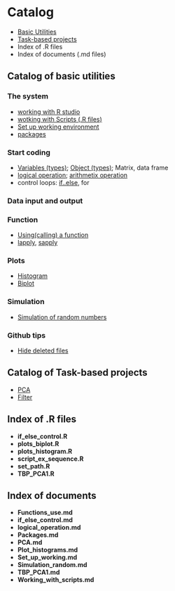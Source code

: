 # Catalog
* [Basic Utilities](https://github.com/weitingwlin/r-primers/tree/master/Documents#catalog-of-basic-utilities)
* [Task-based projects](https://github.com/weitingwlin/r-primers/tree/master/Documents#catalog-of-task-based-projects)
* Index of .R files
* Index of documents (.md files)

## Catalog of basic utilities
### The system
* [working with R studio](Working_with_Rstudio.md)
* [wotking with Scripts (.R files)](Working_with_scripts.md)
* [Set up working environment](Set_up_working.md)
* [packages](Packages.md)

### Start coding
* [Variables (types)](Data_variables1.md); [Object (types)](Data_variables2.md);  Matrix, data frame 
* [logical operation](logical_operation.md); [arithmetix operation](arithmetic_operation.md)
* control loops: [if..else](if_else_control.md), for 

### Data input and output

### Function
* [Using(calling) a function](Function_use.md)
* [lapply](), [sapply]()

### Plots
* [Histogram](Plot_histograms.md)
* [Biplot](Plot_biplots.md)

### Simulation
* [Simulation of random numbers](Simulation_random.md)

### Github tips
* [Hide deleted files](github_delete_file.md)

## Catalog of Task-based projects
* [PCA](PCA.md)
* [Filter](Filter.md)



## Index of .R files
* **if\_else\_control.R**
* **plots_biplot.R**
* **plots_histogram.R**
* **script\_ex\_sequence.R**
* **set\_path.R**
* **TBP\_PCA1.R**

## Index of documents
* **Functions_use.md**
* **if\_else_control.md**
* **logical_operation.md**
* **Packages.md**
* **PCA.md**
* **Plot_histograms.md**
* **Set\_up\_working.md**
* **Simulation_random.md**
* **TBP_PCA1.md**
* **Working\_with\_scripts.md**
